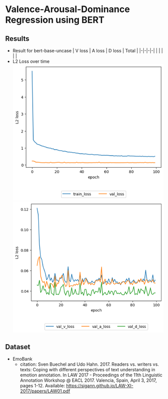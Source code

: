 # Valence-Arousal-Dominance Regression using BERT
## Results
- Result for bert-base-uncase
  | V loss | A loss | D loss | Total | 
  |-|-|-|-|
  | | | | |
- L2 Loss over time
  ![](./imgs/train_dev_l2.png)
  ![](./imgs/dev_l2.png)

## Dataset
  - EmoBank
    - citation:
      Sven Buechel and Udo Hahn. 2017. Readers vs. writers vs. texts: Coping with different perspectives of text understanding in emotion annotation. In LAW 2017 - Proceedings of the 11th Linguistic Annotation Workshop @ EACL 2017. Valencia, Spain, April 3, 2017, pages 1-12. Available: https://sigann.github.io/LAW-XI-2017/papers/LAW01.pdf
